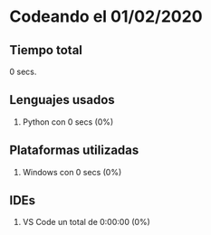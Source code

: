 # Codeando el 01/02/2020

## Tiempo total
0 secs.

## Lenguajes usados
1. Python con 0 secs (0%)

## Plataformas utilizadas
1. Windows con 0 secs (0%)

## IDEs
1. VS Code un total de 0:00:00 (0%)
